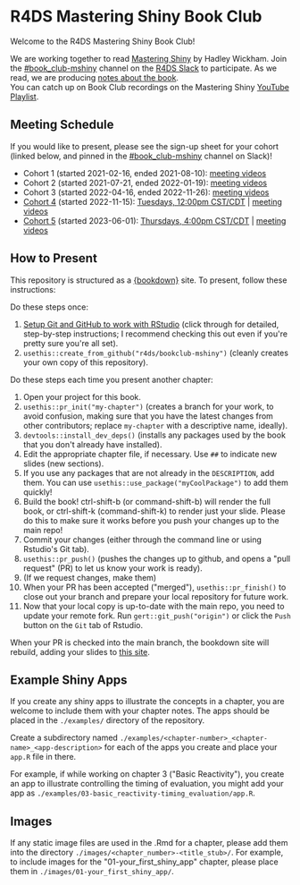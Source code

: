 # R4DS Mastering Shiny Book Club

Welcome to the R4DS Mastering Shiny Book Club!

We are working together to read [Mastering Shiny](https://mastering-shiny.org/) by Hadley Wickham.
Join the [#book_club-mshiny](https://rfordatascience.slack.com/archives/C012VLJ0KRB) channel on the [R4DS Slack](https://r4ds.io/join) to participate.
As we read, we are producing [notes about the book](https://r4ds.github.io/bookclub-mshiny/).  
You can catch up on Book Club recordings on the Mastering Shiny [YouTube Playlist](https://www.youtube.com/playlist?list=PL3x6DOfs2NGi4B1Idnv8MLaUhFwOqfc3h).

## Meeting Schedule

If you would like to present, please see the sign-up sheet for your cohort (linked below, and pinned in the [#book_club-mshiny](https://rfordatascience.slack.com/archives/C012VLJ0KRB) channel on Slack)!

- Cohort 1 (started 2021-02-16, ended 2021-08-10): [meeting videos](https://www.youtube.com/playlist?list=PL3x6DOfs2NGi4B1Idnv8MLaUhFwOqfc3h)
- Cohort 2 (started 2021-07-21, ended 2022-01-19): [meeting videos](https://www.youtube.com/playlist?list=PL3x6DOfs2NGjhwrYvdmrKRNcvXX7X6ldt)
- Cohort 3 (started 2022-04-16, ended 2022-11-26): [meeting videos](https://www.youtube.com/playlist?list=PL3x6DOfs2NGg76TRO2h1vtBeRyRKjVZSb)
- [Cohort 4](https://docs.google.com/spreadsheets/d/12b7L0jkMKC29vWqovVjoQKLVE1aB3YtIcu9lhWCGxI0/edit?usp=sharing) (started 2022-11-15): [Tuesdays, 12:00pm CST/CDT](https://www.timeanddate.com/worldclock/converter.html?iso=20221115T180000&p1=24&p2=125&p3=1440) | [meeting videos](https://www.youtube.com/playlist?list=PL3x6DOfs2NGhXh0_1fKhoPQ9sm4OAf8oV)
- [Cohort 5](https://docs.google.com/spreadsheets/d/1VOKbxbxqZFDAv7bb9IHJK_W1IcKQeP_tgTuFj2O_r5w/edit?usp=sharing) (started 2023-06-01): [Thursdays, 4:00pm CST/CDT](https://www.timeanddate.com/worldclock/converter.html?iso=20230601T210000&p1=24&p2=1440) | [meeting videos](https://youtube.com/playlist?list=PL3x6DOfs2NGiTpUFDcEP-9aMsxBDJwhH9)


## How to Present

This repository is structured as a [{bookdown}](https://CRAN.R-project.org/package=bookdown) site.
To present, follow these instructions:

Do these steps once:

1. [Setup Git and GitHub to work with RStudio](https://github.com/r4ds/bookclub-setup) (click through for detailed, step-by-step instructions; I recommend checking this out even if you're pretty sure you're all set).
2. `usethis::create_from_github("r4ds/bookclub-mshiny")` (cleanly creates your own copy of this repository).

Do these steps each time you present another chapter:

1. Open your project for this book.
2. `usethis::pr_init("my-chapter")` (creates a branch for your work, to avoid confusion, making sure that you have the latest changes from other contributors; replace `my-chapter` with a descriptive name, ideally).
3. `devtools::install_dev_deps()` (installs any packages used by the book that you don't already have installed).
4. Edit the appropriate chapter file, if necessary. Use `##` to indicate new slides (new sections).
5. If you use any packages that are not already in the `DESCRIPTION`, add them. You can use `usethis::use_package("myCoolPackage")` to add them quickly!
6. Build the book! ctrl-shift-b (or command-shift-b) will render the full book, or ctrl-shift-k (command-shift-k) to render just your slide. Please do this to make sure it works before you push your changes up to the main repo!
7. Commit your changes (either through the command line or using Rstudio's Git tab).
8. `usethis::pr_push()` (pushes the changes up to github, and opens a "pull request" (PR) to let us know your work is ready).
9. (If we request changes, make them)
10. When your PR has been accepted ("merged"), `usethis::pr_finish()` to close out your branch and prepare your local repository for future work.
11. Now that your local copy is up-to-date with the main repo, you need to update your remote fork. Run `gert::git_push("origin")` or click the `Push` button on the `Git` tab of Rstudio.

When your PR is checked into the main branch, the bookdown site will rebuild, adding your slides to [this site](https://r4ds.io/mshiny).

## Example Shiny Apps

If you create any shiny apps to illustrate the concepts in a chapter, you are
welcome to include them with your chapter notes. The apps should be placed in
the `./examples/` directory of the repository.

Create a subdirectory named
`./examples/<chapter-number>_<chapter-name>_<app-description>` for each of the
apps you create and place your `app.R` file in there.

For example, if while working on chapter 3 ("Basic Reactivity"), you create an
app to illustrate controlling the timing of evaluation, you might add your app
as `./examples/03-basic_reactivity-timing_evaluation/app.R`.

## Images

If any static image files are used in the .Rmd for a chapter, please add them into the directory
`./images/<chapter_number>-<title_stub>/`. For example, to include images for the "01-your_first_shiny_app" chapter, please place them in `./images/01-your_first_shiny_app/`.
